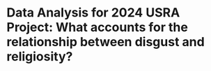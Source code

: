 # Data Analysis for 2024 USRA Project: What accounts for the relationship between disgust and religiosity?

